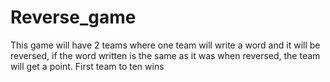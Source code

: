 # Reverse_game
This game will have 2 teams where one team will write a word and it will be reversed, if the word written is the same as it was when reversed, the team will get a point. First team to ten wins
